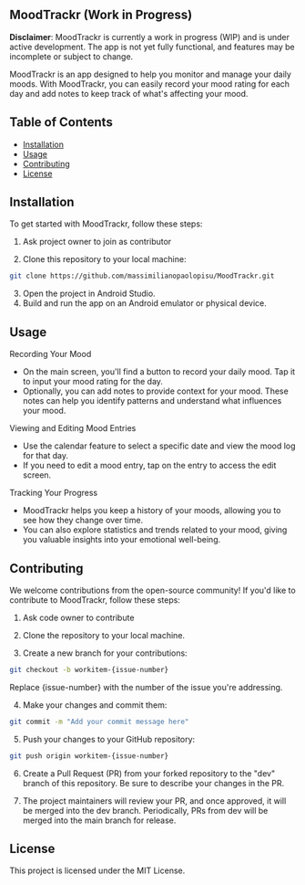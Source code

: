 ## MoodTrackr (Work in Progress)

**Disclaimer**: MoodTrackr is currently a work in progress (WIP) and is under active development. The app is not yet fully functional, and features may be incomplete or subject to change.

MoodTrackr is an app designed to help you monitor and manage your daily moods. With MoodTrackr, you can easily record your mood rating for each day and add notes to keep track of what's affecting your mood.

## Table of Contents
- [Installation](#installation)
- [Usage](#usage)
- [Contributing](#contributing)
- [License](#license)

## Installation

To get started with MoodTrackr, follow these steps:

1. Ask project owner to join as contributor
   
2. Clone this repository to your local machine:

```bash
git clone https://github.com/massimilianopaolopisu/MoodTrackr.git
```

3. Open the project in Android Studio.
4. Build and run the app on an Android emulator or physical device.

## Usage

Recording Your Mood
- On the main screen, you'll find a button to record your daily mood. Tap it to input your mood rating for the day.
- Optionally, you can add notes to provide context for your mood. These notes can help you identify patterns and understand what influences your mood.

Viewing and Editing Mood Entries

- Use the calendar feature to select a specific date and view the mood log for that day.
- If you need to edit a mood entry, tap on the entry to access the edit screen.

Tracking Your Progress
- MoodTrackr helps you keep a history of your moods, allowing you to see how they change over time.
- You can also explore statistics and trends related to your mood, giving you valuable insights into your emotional well-being.

## Contributing

We welcome contributions from the open-source community! If you'd like to contribute to MoodTrackr, follow these steps:

1. Ask code owner to contribute

2. Clone the repository to your local machine.

3. Create a new branch for your contributions:

  ```bash
  git checkout -b workitem-{issue-number}
  ```
Replace {issue-number} with the number of the issue you're addressing.

4. Make your changes and commit them:

  ```bash
  git commit -m "Add your commit message here"
  ```

5. Push your changes to your GitHub repository:

  ```bash
  git push origin workitem-{issue-number}
  ```
6. Create a Pull Request (PR) from your forked repository to the "dev" branch of this repository. Be sure to describe your changes in the PR.

7. The project maintainers will review your PR, and once approved, it will be merged into the dev branch. Periodically, PRs from dev will be merged into the main branch for release.

## License
This project is licensed under the MIT License.
